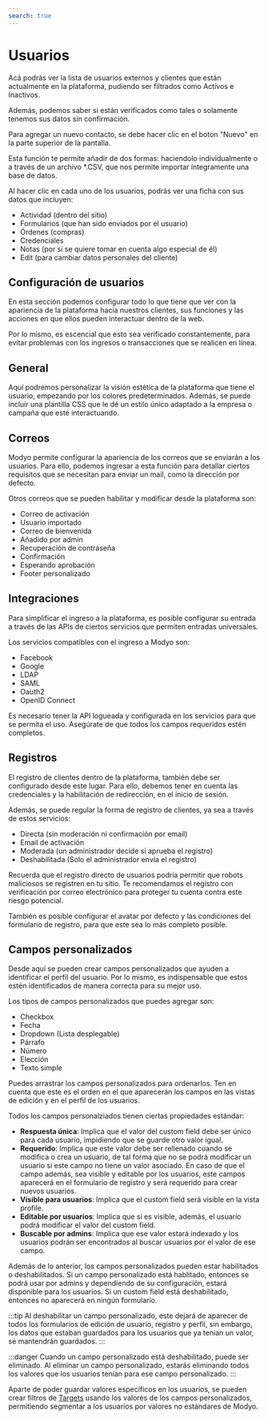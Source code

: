 ```yaml
---
search: true
---
```


# Usuarios

Acá podrás ver la lista de usuarios externos y clientes que están actualmente en la plataforma, pudiendo ser filtrados como Activos e Inactivos.

Además, podemos saber si están verificados como tales o solamente tenemos sus datos sin confirmación.

Para agregar un nuevo contacto, se debe hacer clic en el boton "Nuevo" en la parte superior de la pantalla.

Esta función te permite añadir de dos formas: haciendolo individualmente o a través de un archivo \*.CSV, que nos permite importar íntegramente una base de datos.

Al hacer clic en cada uno de los usuarios, podrás ver una ficha con sus datos que incluyen:

- Actividad (dentro del sitio)
- Formularios (que han sido enviados por el usuario)
- Órdenes (compras)
- Credenciales
- Notas (por si se quiere tomar en cuenta algo especial de él)
- Edit (para cambiar datos personales del cliente)

## Configuración de usuarios

En esta sección podemos configurar todo lo que tiene que ver con la apariencia de la plataforma hacia nuestros clientes, sus funciones y las acciones en que ellos pueden interactuar dentro de la web.

Por lo mismo, es escencial que esto sea verificado constantemente, para evitar problemas con los ingresos o transacciones que se realicen en línea.

## General

Aquí podremos personalizar la visión estética de la plataforma que tiene el usuario, empezando por los colores predeterminados. Además, se puede incluir una plantilla CSS que le dé un estilo único adaptado a la empresa o campaña que esté interactuando.

## Correos

Modyo permite configurar la apariencia de los correos que se enviarán a los usuarios. Para ello, podemos ingresar a esta función para detallar ciertos requisitos que se necesitan para enviar un mail, como la dirección por defecto.

Otros correos que se pueden habilitar y modificar desde la plataforma son:

- Correo de activación
- Usuario importado
- Correo de bienvenida
- Añadido por admin
- Recuperación de contraseña
- Confirmación
- Esperando aprobación
- Footer personalizado

## Integraciones

Para simplificar el ingreso a la plataforma, es posible configurar su entrada a través de las APIs de ciertos servicios que permiten entradas universales.

Los servicios compatibles con el ingreso a Modyo son:

- Facebook
- Google
- LDAP
- SAML
- Oauth2
- OpenID Connect

Es necesario tener la API logueada y configurada en los servicios para que se permita el uso. Asegúrate de que todos los campos requeridos estén completos.

## Registros

El registro de clientes dentro de la plataforma, también debe ser configurado desde este lugar. Para ello, debemos tener en cuenta las credenciales y la habilitación de redirección, en el inicio de sesión.

Además, se puede regular la forma de registro de clientes, ya sea a través de estos servicios:

- Directa (sin moderación ni confirmación por email)
- Email de activación
- Moderada (un administrador decide si aprueba el registro)
- Deshabilitada (Solo el administrador envía el registro)

Recuerda que el registro directo de usuarios podría permitir que robots maliciosos se registren en tu sitio. Te recomendamos el registro con verificación por correo electrónico para proteger tu cuenta contra este riesgo potencial.

También es posible configurar el avatar por defecto y las condiciones del formulario de registro, para que este sea lo más completo posible.

## Campos personalizados

Desde aquí se pueden crear campos personalizados que ayuden a identificar el perfil del usuario. Por lo mismo, es indispensable que estos estén identificados de manera correcta para su mejor uso.

Los tipos de campos personalizados que puedes agregar son:

- Checkbox
- Fecha
- Dropdown (Lista desplegable)
- Párrafo
- Número
- Elección
- Texto simple

Puedes arrastrar los campos personalizados para ordenarlos. Ten en cuenta que este es el orden en el que aparecerán los campos en las vistas de edición y en el perfil de los usuarios. 

Todos los campos personalziados tienen ciertas propiedades estándar:

- **Respuesta única**: Implica que el valor del custom field debe ser único para cada usuario, impidiendo que se guarde otro valor igual.
- **Requerido**: Implica que este valor debe ser rellenado cuando se modifica o crea un usuario, de tal forma que no se podrá modificar un usuario si este campo no tiene un valor asociado. En caso de que el campo además, sea visible y editable por los usuarios, este campos aparecerá en el formulario de registro y será requerido para crear nuevos usuarios.
- **Visible para usuarios**: Implica que el custom field será visible en la vista profile.
- **Editable por usuarios**: Implica que si es visible, además, el usuario podrá modificar el valor del custom field.
- **Buscable por admins**: Implica que ese valor estará indexado y los usuarios podrán ser encontrados al buscar usuarios por el valor de ese campo.

Además de lo anterior, los campos personalizados pueden estar habilitados o deshabilitados. Si un campo personalizado está hablitado, entonces se podrá usar por admins y dependiendo de su configuración, estará disponible para los usuarios. Si un custom field está deshabilitado, entonces no aparecerá en ningún formulario.

:::tip
Al deshabilitar un campo personalizado, este dejará de aparecer de todos los formularios de edición de usuario, registro y perfil, sin embargo, los datos que estaban guardados para los usuarios que ya tenian un valor, se mantendrán guardados.
:::

:::danger
Cuando un campo personalizado está deshabilitado, puede ser eliminado. Al eliminar un campo personalizado, estarás eliminando todos los valores que los usuarios tenían para ese campo personalizado.
:::

Aparte de poder guardar valores específicos en los usuarios, se pueden crear filtros de [Targets](/guides/customers/targets.html) usando los valores de los campos personalizados, permitiendo segmentar a los usuarios por valores no estándares de Modyo.